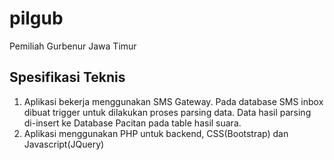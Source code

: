 # pilgub
Pemiliah Gurbenur Jawa Timur

## Spesifikasi Teknis
1. Aplikasi bekerja menggunakan SMS Gateway. Pada database SMS inbox dibuat trigger untuk dilakukan proses parsing data. Data hasil parsing di-insert ke Database Pacitan pada table hasil suara. 
2. Aplikasi menggunakan PHP untuk backend, CSS(Bootstrap) dan Javascript(JQuery)

